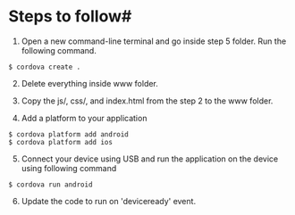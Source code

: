 # Steps to follow#

1. Open a new command-line terminal and go inside step 5 folder. Run the following command.
```
$ cordova create .
```
2. Delete everything inside www folder.

3. Copy the js/, css/, and index.html from the step 2 to the www folder.

4. Add a platform to your application
```
$ cordova platform add android
$ cordova platform add ios
```

5. Connect your device using USB and run the application on the device using following command
```
$ cordova run android
```

6. Update the code to run on 'deviceready' event.



